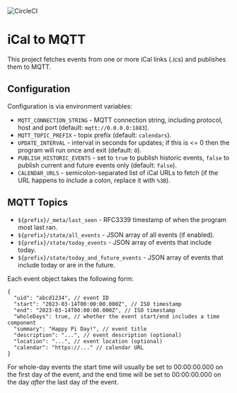 ![CircleCI](https://img.shields.io/circleci/build/github/markormesher/ical-to-mqtt)

# iCal to MQTT

This project fetches events from one or more iCal links (.ics) and publishes them to MQTT.

## Configuration

Configuration is via environment variables:

- `MQTT_CONNECTION_STRING` - MQTT connection string, including protocol, host and port (default: `mqtt://0.0.0.0:1883`).
- `MQTT_TOPIC_PREFIX` - topix prefix (default: `calendars`).
- `UPDATE_INTERVAL` - interval in seconds for updates; if this is <= 0 then the program will run once and exit (default: `0`).
- `PUBLISH_HISTORIC_EVENTS` - set to `true` to publish historic events, `false` to publish current and future events only (default: `false`).
- `CALENDAR_URLS` - semicolon-separated list of iCal URLs to fetch (if the URL happens to include a colon, replace it with `%3B`).

## MQTT Topics

- `${prefix}/_meta/last_seen` - RFC3339 timestamp of when the program most last ran.
- `${prefix}/state/all_events` - JSON array of all events (if enabled).
- `${prefix}/state/today_events` - JSON array of events that include today.
- `${prefix}/state/today_and_future_events` - JSON array of events that include today or are in the future.

Each event object takes the following form:

```jsonc
{
  "uid": "abcd1234", // event ID
  "start": "2023-03-14T00:00:00.000Z", // ISO timestamp
  "end": "2023-03-14T00:00:00.000Z", // ISO timestamp
  "wholeDays": true, // whether the event start/end includes a time component
  "summary": "Happy Pi Day!", // event title
  "description": "...", // event description (optional)
  "location": "...", // event location (optional)
  "calendar": "https://..." // calendar URL
}
```

For whole-day events the start time will usually be set to 00:00:00.000 on the first day of the event, and the end time will be set to 00:00:00.000 on the day _after_ the last day of the event.
